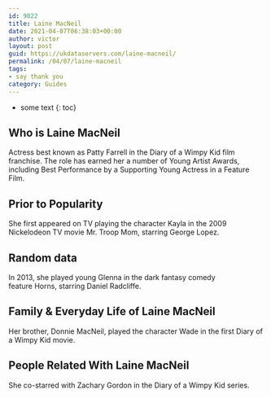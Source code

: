 ```yaml
---
id: 9022
title: Laine MacNeil
date: 2021-04-07T06:38:03+00:00
author: victor
layout: post
guid: https://ukdataservers.com/laine-macneil/
permalink: /04/07/laine-macneil
tags:
- say thank you
category: Guides
---
```


* some text
{: toc}


## Who is Laine MacNeil



Actress best known as Patty Farrell in the Diary of a Wimpy Kid film franchise. The role has earned her a number of Young Artist Awards, including Best Performance by a Supporting Young Actress in a Feature Film. 

                
                
                
## Prior to Popularity



She first appeared on TV playing the character Kayla in the 2009 Nickelodeon TV movie Mr. Troop Mom, starring George Lopez.

                
                
                
## Random data



In 2013, she played young Glenna in the dark fantasy comedy feature Horns, starring Daniel Radcliffe. 

                
                
                
## Family & Everyday Life of Laine MacNeil



Her brother, Donnie MacNeil, played the character Wade in the first Diary of a Wimpy Kid movie.

                
                
                
## People Related With Laine MacNeil



She co-starred with Zachary Gordon in the Diary of a Wimpy Kid series.

                
              
            
          
          
          